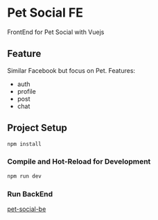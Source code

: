 # Pet Social FE

FrontEnd for Pet Social with Vuejs

## Feature

Similar Facebook but focus on Pet. Features: 

- auth
- profile
- post 
- chat

## Project Setup

```sh
npm install
```

### Compile and Hot-Reload for Development

```sh
npm run dev
```

### Run BackEnd

[pet-social-be](https://github.com/codegram01/pet-social-be)

